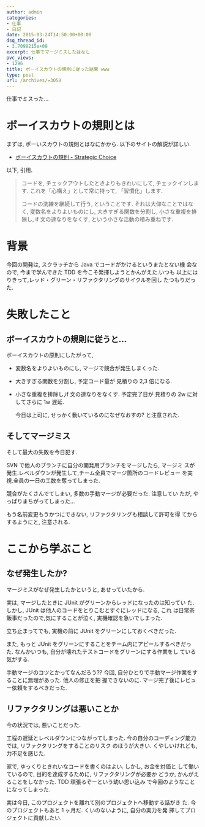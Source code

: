 ```yaml
---
author: admin
categories:
- 仕事
- 日記
date: 2015-03-24T14:50:00+00:00
dsq_thread_id:
- 3.7099215e+09
excerpt: 仕事でマージミスしたはなし
pvc_views:
- 1296
title: ボーイスカウトの規則に従った結果 www
type: post
url: /archives/=3058
---
```


仕事でミスった...

ボーイスカウトの規則とは
========================

まずは, ポーいスカウトの規則とはなにかから. 以下のサイトの解説が詳しい.

-   [ボーイスカウトの規則 - Strategic
    Choice](https://d.hatena.ne.jp/asakichy/20100706/1278377244)

以下, 引用.

> コードを, チェックアウトしたときよりもきれいにして, チェックインしま
> す. これを「心構え」として常に持って, 「習慣化」します.
>
> コードの洗練を継続して行う, ということです. それは大仰なことではなく,
> 変数名をよりよいものにし, 大きすぎる関数を分割し, 小さな重複を排除し,
> if 文の連なりをなくす, という小さな活動の積み重ねです.

背景
====

今回の開発は, スクラッチから Java でコードがかけるというまたとない機
会なので, 今まで学んできた TDD を今こそ発揮しようとかんがえた.いつも
以上にはりきって,レッド・グリーン・リファクタリングのサイクルを回し
たつもりだった.

失敗したこと
============

ボーイスカウトの規則に従うと...
-------------------------------

ボーイスカウトの原則にしたがって,

-   変数名をよりよいものにし, マージで競合が発生しまくった.

-   大きすぎる関数を分割し, 予定コード量が 見積りの 2,3 倍になる.

-   小さな重複を排除し,if 文の連なりをなくす. 予定完了日が 見積りの 2w
    に対してさらに 1w 遅延.

    今日は上司に, せっかく動いているのになぜなおすの? と注意された.

そしてマージミス
----------------

そして最大の失敗を今日犯す.

SVN で他人のブランチに自分の開発用ブランチをマージしたら, マージミ
スが発生.レベルダウンが発生して,チーム全員でマージ箇所のコードレビュー
を実視.全員の一日の工数を奪ってしまった.

競合がたくさんでてしまい, 多数の手動マージが必要だった. 注意してい たが,
やっぱりまちがってしまった...

もう名前変更もうかつにできない, リファクタリングも相談して許可を得
てからするようにと, 注意される.

ここから学ぶこと
================

なぜ発生したか?
---------------

マージミスがなぜ発生したかというと, あせっていたから.

実は, マージしたときに JUnit がグリーンからレッドになったのは知ってい
た. しかし, JUnit は他人のコードをとりこむとすぐにレッドになる, これ
は日常茶飯事だったので,気にすることが泣く, 実機確認を急いでしまった.

立ち止まってでも, 実機の前に JUnit をグリーンにしておくべきだった.

また, もっと JUnit をグリーンにすることをチーム内にアピールするべきだっ
た. なんかいつも, 自分が壊れたテストコードをグリーンにする作業をし
ている気がする.

手動マージのコツとかってなんだろう?? 今回,
自分ひとりで手動マージ作業をすることに無理があった. 他人の修正を把
握できないのに. マージ完了後にレビュー依頼をするべきだった.

リファクタリングは悪いことか
----------------------------

今の状況では, 悪いことだった.

工程の遅延とレベルダウンにつながってしまった.
今の自分のコーディング能力では, リファクタリングをすることのリスク
のほうが大きい. くやしいけれども, 力不足を感じた.

家で, ゆっくりときれいなコードを書くのはよい. しかし, お金を対価と
して働いているので, 目的を達成するために, リファクタリングが必要か
どうか, かんがえることをしなかった. TDD 頑張るぞーという幼い思い込み
で今回のようなことになってしまった.

実は今日, このプロジェクトを離れて別のプロジェクトへ移動する話がき た.
今のプロジェクトもあと 1 ヶ月だ. くいのないように, 自分の実力を発
揮してプロジェクトに貢献したい.
